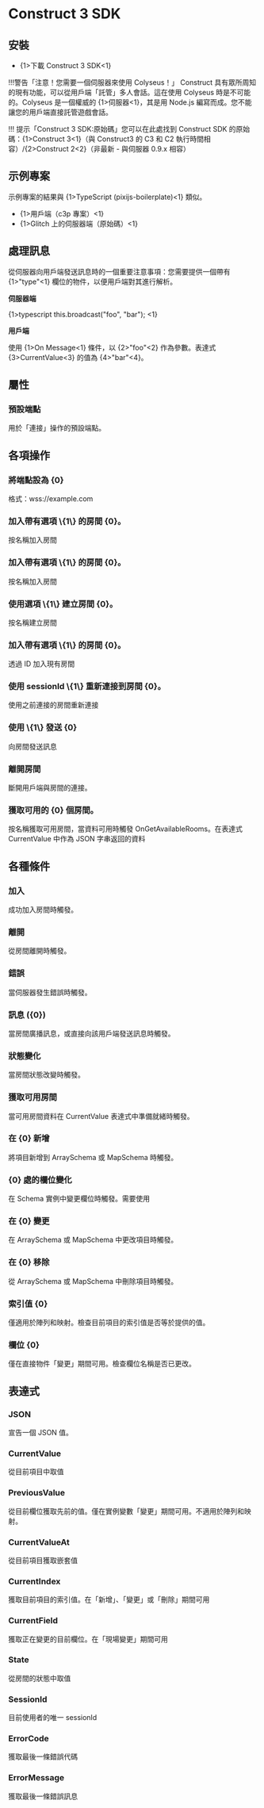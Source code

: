 # Construct 3 SDK

## 安裝

- {1>下載 Construct 3 SDK<1}

!!!警告「注意！您需要一個伺服器來使用 Colyseus！」 Construct 具有眾所周知的現有功能，可以從用戶端「託管」多人會話。這在使用 Colyseus 時是不可能的。Colyseus 是一個權威的 {1>伺服器<1}，其是用 Node.js 編寫而成。您不能讓您的用戶端直接託管遊戲會話。

!!! 提示「Construct 3 SDK:原始碼」您可以在此處找到 Construct SDK 的原始碼：{1>Construct 3<1}（與 Construct3 的 C3 和 C2 執行時間相容）/{2>Construct 2<2}（非最新 - 與伺服器 0.9.x 相容）

## 示例專案

示例專案的結果與 {1>TypeScript (pixijs-boilerplate)<1} 類似。

- {1>用戶端（c3p 專案）<1}
- {1>Glitch 上的伺服器端（原始碼）<1}


## 處理訊息

從伺服器向用戶端發送訊息時的一個重要注意事項：您需要提供一個帶有 {1>"type"<1} 欄位的物件，以便用戶端對其進行解析。

**伺服器端**

{1>typescript this.broadcast("foo", "bar"); <1}

**用戶端**

使用 {1>On Message<1} 條件，以 {2>"foo"<2} 作為參數。表達式 {3>CurrentValue<3} 的值為 {4>"bar"<4}。


## 屬性

### 預設端點
用於「連接」操作的預設端點。

## 各項操作

### 將端點設為 {0}
格式：wss://example.com

### 加入帶有選項 \\{1\\} 的房間 {0}。
按名稱加入房間

### 加入帶有選項 \\{1\\} 的房間 {0}。
按名稱加入房間

### 使用選項 \\{1\\} 建立房間 {0}。
按名稱建立房間

### 加入帶有選項 \\{1\\} 的房間 {0}。
透過 ID 加入現有房間

### 使用 sessionId \\{1\\} 重新連接到房間 {0}。
使用之前連接的房間重新連接

### 使用 \\{1\\} 發送 {0}
向房間發送訊息

### 離開房間
斷開用戶端與房間的連接。

### 獲取可用的 {0} 個房間。
按名稱獲取可用房間，當資料可用時觸發 OnGetAvailableRooms。在表達式 CurrentValue 中作為 JSON 字串返回的資料

## 各種條件

### 加入
成功加入房間時觸發。

### 離開
從房間離開時觸發。

### 錯誤
當伺服器發生錯誤時觸發。

### 訊息 ({0})
當房間廣播訊息，或直接向該用戶端發送訊息時觸發。

### 狀態變化
當房間狀態改變時觸發。

### 獲取可用房間
當可用房間資料在 CurrentValue 表達式中準備就緒時觸發。

### 在 {0} 新增
將項目新增到 ArraySchema 或 MapSchema 時觸發。

### {0} 處的欄位變化
在 Schema 實例中變更欄位時觸發。需要使用

### 在 {0} 變更
在 ArraySchema 或 MapSchema 中更改項目時觸發。

### 在 {0} 移除
從 ArraySchema 或 MapSchema 中刪除項目時觸發。

### 索引值 {0}
僅適用於陣列和映射。檢查目前項目的索引值是否等於提供的值。

### 欄位 {0}
僅在直接物件「變更」期間可用。檢查欄位名稱是否已更改。

## 表達式

### JSON
宣告一個 JSON 值。

### CurrentValue
從目前項目中取值

### PreviousValue
從目前欄位獲取先前的值。僅在實例變數「變更」期間可用。不適用於陣列和映射。

### CurrentValueAt
從目前項目獲取嵌套值

### CurrentIndex
獲取目前項目的索引值。在「新增」、「變更」或「刪除」期間可用

### CurrentField
獲取正在變更的目前欄位。在「現場變更」期間可用

### State
從房間的狀態中取值

### SessionId
目前使用者的唯一 sessionId

### ErrorCode
獲取最後一條錯誤代碼

### ErrorMessage
獲取最後一條錯誤訊息
